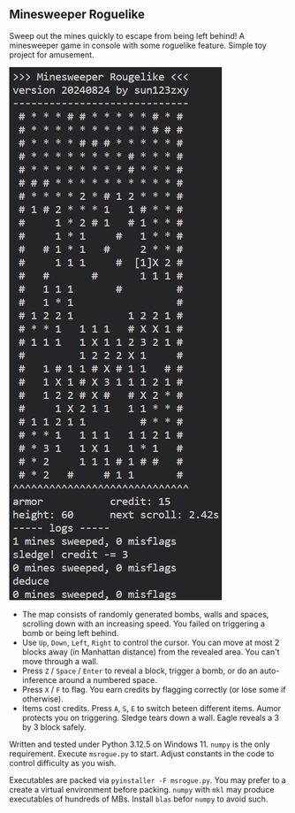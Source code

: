 ## Minesweeper Roguelike

Sweep out the mines quickly to escape from being left behind! A minesweeper game in console with some roguelike feature. Simple toy project for amusement.

![preview](doc/img/screenshot.jpg)

- The map consists of randomly generated bombs, walls and spaces, scrolling down with an increasing speed. You failed on triggering a bomb or being left behind.
- Use `Up`, `Down`, `Left`, `Right` to control the cursor. You can move at most 2 blocks away (in Manhattan distance) from the revealed area. You can't move through a wall.
- Press `Z` / `Space` / `Enter` to reveal a block, trigger a bomb, or do an auto-inference around a numbered space.
- Press `X` / `F` to flag. You earn credits by flagging correctly (or lose some if otherwise).
- Items cost credits. Press `A`, `S`, `E` to switch beteen different items. Aumor protects you on triggering. Sledge tears down a wall. Eagle reveals a 3 by 3 block safely.

Written and tested under Python 3.12.5 on Windows 11. `numpy` is the only requirement. Execute `msrogue.py` to start. Adjust constants in the code to control difficulty as you wish.

Executables are packed via `pyinstaller -F msrogue.py`. You may prefer to a create a virtual environment before packing. `numpy` with `mkl` may produce executables of hundreds of MBs. Install `blas` befor `numpy` to avoid such.